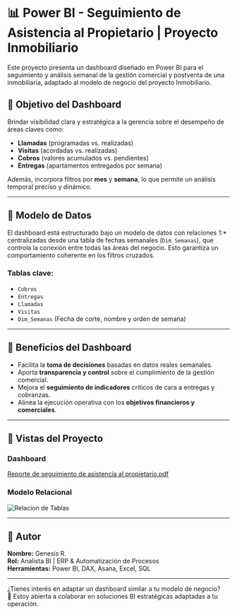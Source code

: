 # 📊 Power BI - Seguimiento de Asistencia al Propietario | Proyecto Inmobiliario

Este proyecto presenta un dashboard diseñado en Power BI para el seguimiento y análisis semanal de la gestión comercial y postventa de una inmobiliaria, adaptado al modelo de negocio del proyecto Inmobiliario.

## 🎯 Objetivo del Dashboard
Brindar visibilidad clara y estratégica a la gerencia sobre el desempeño de áreas claves como:
- **Llamadas** (programadas vs. realizadas)
- **Visitas** (acordadas vs. realizadas)
- **Cobros** (valores acumulados vs. pendientes)
- **Entregas** (apartamentos entregados por semana)

Además, incorpora filtros por **mes** y **semana**, lo que permite un análisis temporal preciso y dinámico.

---

## 🧩 Modelo de Datos
El dashboard está estructurado bajo un modelo de datos con relaciones 1:* centralizadas desde una tabla de fechas semanales (`Dim_Semanas`), que controla la conexión entre todas las áreas del negocio. Esto garantiza un comportamiento coherente en los filtros cruzados.

### Tablas clave:
- `Cobros`
- `Entregas`
- `Llamadas`
- `Visitas`
- `Dim_Semanas` (Fecha de corte, nombre y orden de semana)

---

## 📌 Beneficios del Dashboard
- Facilita la **toma de decisiones** basadas en datos reales semanales.
- Aporta **transparencia y control** sobre el cumplimiento de la gestión comercial.
- Mejora el **seguimiento de indicadores** críticos de cara a entregas y cobranzas.
- Alinea la ejecución operativa con los **objetivos financieros y comerciales**.

---

## 📸 Vistas del Proyecto

### Dashboard
[Reporte de seguimiento de asistencia al propietario.pdf](https://github.com/user-attachments/files/20399871/Reporte.de.seguimiento.de.asistencia.al.propietario.pdf)


### Modelo Relacional
![Relacion de Tablas](https://github.com/user-attachments/assets/e382240b-29cb-4099-9214-59cbe226168b)

---

## 🧠 Autor
**Nombre:** Genesis R.  
**Rol:** Analista BI | ERP & Automatización de Procesos  
**Herramientas:** Power BI, DAX, Asana, Excel, SQL

---

¿Tienes interés en adaptar un dashboard similar a tu modelo de negocio?  
💬 Estoy abierta a colaborar en soluciones BI estratégicas adaptadas a tu operación.
